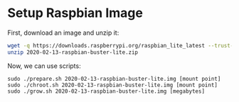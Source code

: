 # Setup Raspbian Image

First, download an image and unzip it: 

```bash
wget -q https://downloads.raspberrypi.org/raspbian_lite_latest --trust-server-names -c
unzip 2020-02-13-raspbian-buster-lite.zip
```

Now, we can use scripts:

```
sudo ./prepare.sh 2020-02-13-raspbian-buster-lite.img [mount point]
sudo ./chroot.sh 2020-02-13-raspbian-buster-lite.img [mount point]
sudo ./grow.sh 2020-02-13-raspbian-buster-lite.img [megabytes]
```